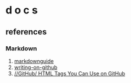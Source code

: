 # d o c s

## references
### Markdown
1. [markdownguide](https://www.markdownguide.org/extended-syntax/)
2. [writing-on-github](https://docs.github.com/en/get-started/writing-on-github/working-with-advanced-formatting/writing-mathematical-expressions)
3. [//GitHub/ HTML Tags You Can Use on GitHub](https://gist.github.com/seanh/13a93686bf4c2cb16e658b3cf96807f2)
